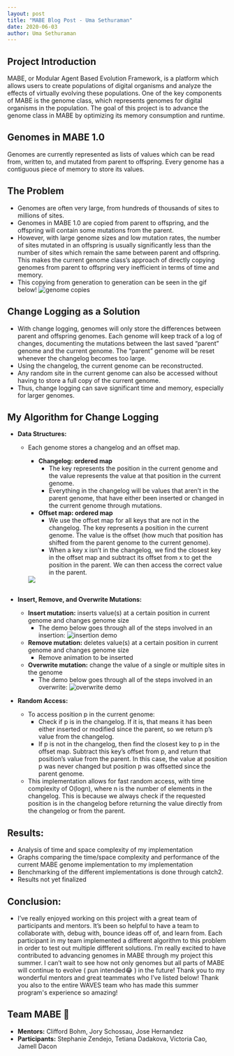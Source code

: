 ```yaml
---
layout: post
title: "MABE Blog Post - Uma Sethuraman"
date: 2020-06-03
author: Uma Sethuraman
---
```


## Project Introduction
MABE, or Modular Agent Based Evolution Framework, is a platform which allows users to create populations of digital organisms and analyze the effects of virtually evolving these populations. One of the key components of MABE is the genome class, which represents genomes for digital organisms in the population. The goal of this project is to advance the genome class in MABE by optimizing its memory consumption and runtime.

## Genomes in MABE 1.0
Genomes are currently represented as lists of values which can be read from, written to, and mutated from parent to offspring. Every genome has a contiguous piece of memory to store its values.

## The Problem
- Genomes are often very large, from hundreds of thousands of sites to millions of sites.
- Genomes in MABE 1.0 are copied from parent to offspring, and the offspring will contain some mutations from the parent.
- However, with large genome sizes and low mutation rates, the number of sites mutated in an offspring is usually significantly less than the number of sites which remain the same between parent and offspring. This makes the current genome class’s approach of directly copying genomes from parent to offspring very inefficient in terms of time and memory. 
- This copying from generation to generation can be seen in the gif below!
![genome copies](https://github.com/uma-sethuraman/waves/blob/umasethuraman-blogpost/assets/uma-sethuraman/GenomeCopies.gif)

## Change Logging as a Solution
- With change logging, genomes will only store the differences between parent and offspring genomes. Each genome will keep track of a log of changes, documenting the mutations between the last saved “parent” genome and the current genome. The “parent” genome will be reset whenever the changelog becomes too large. 
- Using the changelog, the current genome can be reconstructed. 
- Any random site in the current genome can also be accessed without having to store a full copy of the current genome. 
- Thus, change logging can save significant time and memory, especially for larger genomes. 

## My Algorithm for Change Logging
- **Data Structures:**
  - Each genome stores a changelog and an offset map.
    - **Changelog: ordered map**
      - The key represents the position in the current genome and the value represents the value at that position in the current genome.
      - Everything in the changelog will be values that aren’t in the parent genome, that have either been inserted or changed in the current genome through mutations.
    - **Offset map: ordered map**
      - We use the offset map for all keys that are not in the changelog. The key represents a position in the current genome. The value is the offset (how much that position has shifted from the parent genome to the current genome). 
      - When a key x isn’t in the changelog, we find the closest key in the offset map and subtract its offset from x to get the position in the parent. We can then access the correct value in the parent.
    
    <img align="left" src="https://github.com/uma-sethuraman/waves/blob/umasethuraman-blogpost/assets/uma-sethuraman/ChangeloggingDataStructures.png">
    <p>&nbsp<p>

- **Insert, Remove, and Overwrite Mutations:**
  - **Insert mutation:** inserts value(s) at a certain position in current genome and changes genome size
    - The demo below goes through all of the steps involved in an insertion:
     ![insertion demo](https://github.com/uma-sethuraman/waves/blob/umasethuraman-blogpost/assets/uma-sethuraman/InsertionDemo.gif)
  - **Remove mutation:** deletes value(s) at a certain position in current genome and changes genome size
    - Remove animation to be inserted
  - **Overwrite mutation:** change the value of a single or multiple sites in the genome
    - The demo below goes through all of the steps involved in an overwrite:
    ![overwrite demo](https://github.com/uma-sethuraman/waves/blob/umasethuraman-blogpost/assets/uma-sethuraman/OverwriteDemo.gif)
      
- **Random Access:**
  - To access position p in the current genome:
    - Check if p is in the changelog. If it is, that means it has been either inserted or modified since the parent, so we return p’s value from the changelog.
    - If p is not in the changelog, then find the closest key to p in the offset map. Subtract this key’s offset from p, and return that position’s value from the parent. In this case, the value at position p was never changed but position p was offsetted since the parent genome.
  - This implementation allows for fast random access, with time complexity of O(logn), where n is the number of elements in the changelog. This is because we always check if the requested position is in the changelog before returning the value directly from the changelog or from the parent.
  
## Results: 
  - Analysis of time and space complexity of my implementation
  - Graphs comparing the time/space complexity and performance of the current MABE genome implementation to my implementation
  - Benchmarking of the different implementations is done through catch2.
  - Results not yet finalized
  
## Conclusion:
- I’ve really enjoyed working on this project with a great team of participants and mentors. It’s been so helpful to have a team to collaborate with, debug with, bounce ideas off of, and learn from. Each participant in my team implemented a different algorithm to this problem in order to test out multiple diffferent solutions. I’m really excited to have contributed to advancing genomes in MABE through my project this summer. I can’t wait to see how not only genomes but all parts of MABE will continue to evolve ( pun intended😂 ) in the future! Thank you to my wonderful mentors and great teammates who I’ve listed below! Thank you also to the entire WAVES team who has made this summer program's experience so amazing!

## Team MABE 🎉
- **Mentors:** Clifford Bohm, Jory Schossau, Jose Hernandez
- **Participants:** Stephanie Zendejo, Tetiana Dadakova, Victoria Cao, Jamell Dacon
